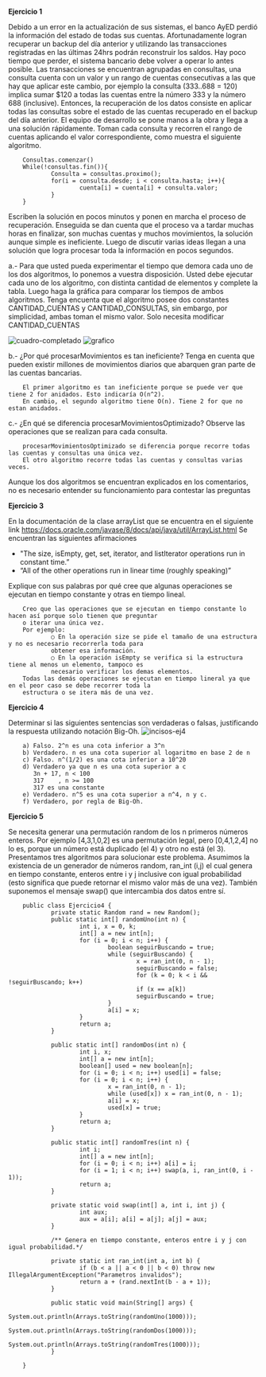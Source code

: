 **Ejercicio 1**

Debido a un error en la actualización de sus sistemas, el banco AyED perdió la información del
estado de todas sus cuentas. Afortunadamente logran recuperar un backup del día anterior y
utilizando las transacciones registradas en las últimas 24hrs podrán reconstruir los saldos. Hay poco
tiempo que perder, el sistema bancario debe volver a operar lo antes posible.
Las transacciones se encuentran agrupadas en consultas, una consulta cuenta con un valor y un
rango de cuentas consecutivas a las que hay que aplicar este cambio, por ejemplo la consulta
(333..688 = 120) implica sumar $120 a todas las cuentas entre la número 333 y la número 688
(inclusive). Entonces, la recuperación de los datos consiste en aplicar todas las consultas sobre el
estado de las cuentas recuperado en el backup del día anterior.
El equipo de desarrollo se pone manos a la obra y llega a una solución rápidamente. Toman cada
consulta y recorren el rango de cuentas aplicando el valor correspondiente, como muestra el
siguiente algoritmo.

        Consultas.comenzar()
        While(!consultas.fin()){
                Consulta = consultas.proximo();
                for(i = consulta.desde; i < consulta.hasta; i++){
                        cuenta[i] = cuenta[i] + consulta.valor;
                }
        }

Escriben la solución en pocos minutos y ponen en marcha el proceso de recuperación. Enseguida se
dan cuenta que el proceso va a tardar muchas horas en finalizar, son muchas cuentas y muchos
movimientos, la solución aunque simple es ineficiente. Luego de discutir varias ideas llegan a una
solución que logra procesar toda la información en pocos segundos.

a.- Para que usted pueda experimentar el tiempo que demora cada uno de los dos algoritmos, lo
ponemos a vuestra disposición. Usted debe ejecutar cada uno de los algoritmo, con distinta cantidad
de elementos y complete la tabla. Luego haga la gráfica para comparar los tiempos de ambos
algoritmos. Tenga encuenta que el algoritmo posee dos constantes CANTIDAD_CUENTAS y
CANTIDAD_CONSULTAS, sin embargo, por simplicidad, ambas toman el mismo valor. Solo necesita
modificar CANTIDAD_CUENTAS 

![cuadro-completado](https://github.com/annecchiniv/informatica-unlp/blob/master/2DO%20A%C3%91O/AYED%20REDICTADO%202020/TE/cuadro-ej1.jpg?raw=true)
![grafico](https://github.com/annecchiniv/informatica-unlp/blob/master/2DO%20A%C3%91O/AYED%20REDICTADO%202020/TE/grafico-ej1.jpg?raw=true)

b.- ¿Por qué procesarMovimientos es tan ineficiente? Tenga en cuenta que pueden existir millones
de movimientos diarios que abarquen gran parte de las cuentas bancarias.

        El primer algoritmo es tan ineficiente porque se puede ver que tiene 2 for anidados. Esto indicaría O(n^2).
        En cambio, el segundo algoritmo tiene O(n). Tiene 2 for que no estan anidados. 

c.- ¿En qué se diferencia procesarMovimientosOptimizado? Observe las operaciones que se
realizan para cada consulta.

        procesarMovimientosOptimizado se diferencia porque recorre todas las cuentas y consultas una única vez.
        El otro algoritmo recorre todas las cuentas y consultas varias veces. 

Aunque los dos algoritmos se encuentran explicados en los comentarios, no es necesario entender
su funcionamiento para contestar las preguntas

**Ejercicio 3**

En la documentación de la clase arrayList que se encuentra en el siguiente link
https://docs.oracle.com/javase/8/docs/api/java/util/ArrayList.html
Se encuentran las siguientes afirmaciones
* "The size, isEmpty, get, set, iterator, and listIterator operations run in constant time.”
* “All of the other operations run in linear time (roughly speaking)”

Explique con sus palabras por qué cree que algunas operaciones se ejecutan en tiempo constante y otras en tiempo lineal.

        Creo que las operaciones que se ejecutan en tiempo constante lo hacen así porque solo tienen que preguntar 
        o iterar una única vez. 
        Por ejemplo:
                ○ En la operación size se pide el tamaño de una estructura y no es necesario recorrerla toda para 
                obtener esa información.
                ○ En la operación isEmpty se verifica si la estructura tiene al menos un elemento, tampoco es 
                necesario verificar los demas elementos. 
        Todas las demás operaciones se ejecutan en tiempo lineral ya que en el peor caso se debe recorrer toda la 
        estructura o se itera más de una vez.
        
**Ejercicio 4**

Determinar si las siguientes sentencias son verdaderas o falsas, justificando la respuesta
utilizando notación Big-Oh.
![incisos-ej4](https://github.com/annecchiniv/informatica-unlp/blob/master/2DO%20A%C3%91O/AYED%20REDICTADO%202020/TE/incisos-ej4.jpg?raw=true)

        a) Falso. 2^n es una cota inferior a 3^n
        b) Verdadero. n es una cota superior al logaritmo en base 2 de n
        c) Falso. n^(1/2) es una cota inferior a 10^20
        d) Verdadero ya que n es una cota superior a c
           3n + 17, n < 100
           317    , n >= 100 
           317 es una constante
        e) Verdadero. n^5 es una cota superior a n^4, n y c.
        f) Verdadero, por regla de Big-Oh.
        
**Ejercicio 5**

Se necesita generar una permutación random de los n primeros números enteros. Por ejemplo [4,3,1,0,2] es una 
permutación legal, pero [0,4,1,2,4] no lo es, porque un número está duplicado (el 4) y otro no está (el 3). 
Presentamos tres algoritmos para solucionar este problema. Asumimos la existencia de un generador de números random, 
ran_int (i,j) el cual genera en tiempo constante, enteros entre i y j inclusive con igual probabilidad 
(esto significa que puede retornar el mismo valor más de una vez). 
También suponemos el mensaje swap() que intercambia dos datos entre sí. 

        public class Ejercicio4 {
                private static Random rand = new Random();
                public static int[] randomUno(int n) {
                        int i, x = 0, k;
                        int[] a = new int[n];
                        for (i = 0; i < n; i++) {
                                boolean seguirBuscando = true;
                                while (seguirBuscando) {
                                        x = ran_int(0, n - 1);
                                        seguirBuscando = false;
                                        for (k = 0; k < i && !seguirBuscando; k++)
                                        if (x == a[k])
                                        seguirBuscando = true;
                                }
                                a[i] = x;
                        }
                        return a;
                }
                
                public static int[] randomDos(int n) {
                        int i, x;
                        int[] a = new int[n];
                        boolean[] used = new boolean[n];
                        for (i = 0; i < n; i++) used[i] = false;
                        for (i = 0; i < n; i++) {
                                x = ran_int(0, n - 1);
                                while (used[x]) x = ran_int(0, n - 1);
                                a[i] = x;
                                used[x] = true;
                        }
                        return a;
                }
                
                public static int[] randomTres(int n) {
                        int i;
                        int[] a = new int[n];
                        for (i = 0; i < n; i++) a[i] = i;
                        for (i = 1; i < n; i++) swap(a, i, ran_int(0, i - 1));
                        return a;
                }
                
                private static void swap(int[] a, int i, int j) {
                        int aux;
                        aux = a[i]; a[i] = a[j]; a[j] = aux;
                }
                
                /** Genera en tiempo constante, enteros entre i y j con igual probabilidad.*/
                
                private static int ran_int(int a, int b) {
                        if (b < a || a < 0 || b < 0) throw new IllegalArgumentException("Parametros invalidos");
                        return a + (rand.nextInt(b - a + 1));
                }
                
                public static void main(String[] args) {
                        System.out.println(Arrays.toString(randomUno(1000)));
                        System.out.println(Arrays.toString(randomDos(1000)));
                        System.out.println(Arrays.toString(randomTres(1000)));
                }
               
        }





           

